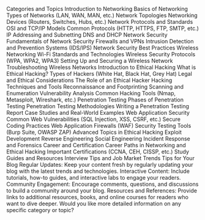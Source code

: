 Categories and Topics
Introduction to Networking
Basics of Networking
Types of Networks (LAN, WAN, MAN, etc.)
Network Topologies
Networking Devices (Routers, Switches, Hubs, etc.)
Network Protocols and Standards
OSI and TCP/IP Models
Common Protocols (HTTP, HTTPS, FTP, SMTP, etc.)
IP Addressing and Subnetting
DNS and DHCP
Network Security
Fundamentals of Network Security
Firewalls and VPNs
Intrusion Detection and Prevention Systems (IDS/IPS)
Network Security Best Practices
Wireless Networking
Wi-Fi Standards and Technologies
Wireless Security Protocols (WPA, WPA2, WPA3)
Setting Up and Securing a Wireless Network
Troubleshooting Wireless Networks
Introduction to Ethical Hacking
What is Ethical Hacking?
Types of Hackers (White Hat, Black Hat, Grey Hat)
Legal and Ethical Considerations
The Role of an Ethical Hacker
Hacking Techniques and Tools
Reconnaissance and Footprinting
Scanning and Enumeration
Vulnerability Analysis
Common Hacking Tools (Nmap, Metasploit, Wireshark, etc.)
Penetration Testing
Phases of Penetration Testing
Penetration Testing Methodologies
Writing a Penetration Testing Report
Case Studies and Real-World Examples
Web Application Security
Common Web Vulnerabilities (SQL Injection, XSS, CSRF, etc.)
Secure Coding Practices
Web Application Firewalls (WAF)
Security Testing Tools (Burp Suite, OWASP ZAP)
Advanced Topics in Ethical Hacking
Exploit Development
Reverse Engineering
Social Engineering
Incident Response and Forensics
Career and Certification
Career Paths in Networking and Ethical Hacking
Important Certifications (CCNA, CEH, CISSP, etc.)
Study Guides and Resources
Interview Tips and Job Market Trends
Tips for Your Blog
Regular Updates: Keep your content fresh by regularly updating your blog with the latest trends and technologies.
Interactive Content: Include tutorials, how-to guides, and interactive labs to engage your readers.
Community Engagement: Encourage comments, questions, and discussions to build a community around your blog.
Resources and References: Provide links to additional resources, books, and online courses for readers who want to dive deeper.
Would you like more detailed information on any specific category or topic?